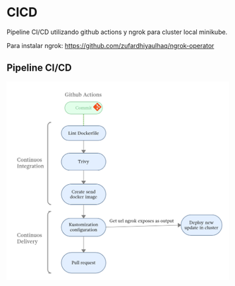 # CICD
Pipeline CI/CD utilizando github actions y ngrok para cluster local minikube.

Para instalar ngrok: https://github.com/zufardhiyaulhaq/ngrok-operator


## Pipeline CI/CD

![](image/cicd.png)
